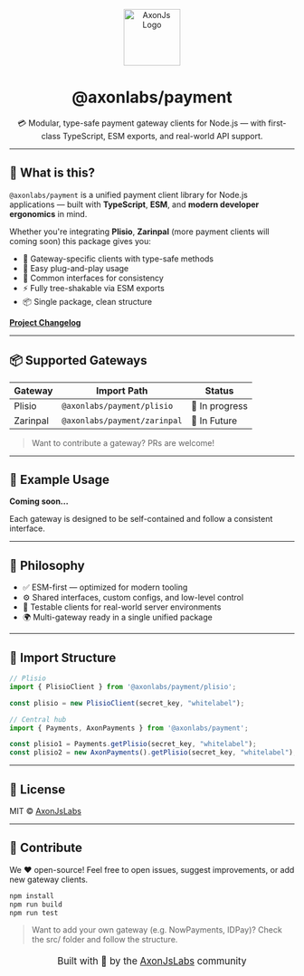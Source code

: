 <p align="center">
  <img src="https://avatars.githubusercontent.com/u/198393404?s=200&v=4" height="100" alt="AxonJs Logo" />
</p>

<h1 align="center">@axonlabs/payment</h1>

<p align="center">
  💳 Modular, type-safe payment gateway clients for Node.js — with first-class TypeScript, ESM exports, and real-world API support.
</p>

---

## 🚀 What is this?

`@axonlabs/payment` is a unified payment client library for Node.js applications — built with **TypeScript**, **ESM**, and **modern developer ergonomics** in mind.

Whether you're integrating **Plisio**, **Zarinpal** (more payment clients will coming soon) this package gives you:

- 🧩 Gateway-specific clients with type-safe methods
- 🔌 Easy plug-and-play usage
- 🔄 Common interfaces for consistency
- ⚡️ Fully tree-shakable via ESM exports
- 📦 Single package, clean structure

**[Project Changelog](./CHANGELOG.md)**

---

## 📦 Supported Gateways

| Gateway        | Import Path                          | Status      |
|----------------|--------------------------------------|-------------|
| Plisio         | `@axonlabs/payment/plisio`           | 🧪 In progress |
| Zarinpal       | `@axonlabs/payment/zarinpal`         | 🚧 In Future |

> Want to contribute a gateway? PRs are welcome!

---

## 🧪 Example Usage

**Coming soon...**

Each gateway is designed to be self-contained and follow a consistent interface.

---

## 🧠 Philosophy

- ✅ ESM-first — optimized for modern tooling
- ⚙️ Shared interfaces, custom configs, and low-level control
- 🧪 Testable clients for real-world server environments
- 🌍 Multi-gateway ready in a single unified package

---

## 📂 Import Structure

```ts
// Plisio
import { PlisioClient } from '@axonlabs/payment/plisio';

const plisio = new PlisioClient(secret_key, "whitelabel");

// Central hub
import { Payments, AxonPayments } from '@axonlabs/payment';

const plisio1 = Payments.getPlisio(secret_key, "whitelabel");
const plisio2 = new AxonPayments().getPlisio(secret_key, "whitelabel");
```

---

## 📜 License

MIT © [AxonJsLabs](https://github.com/AxonJsLabs)

---

## 🙌 Contribute

We ❤️ open-source!
Feel free to open issues, suggest improvements, or add new gateway clients.

```bash
npm install
npm run build
npm run test
```

> Want to add your own gateway (e.g. NowPayments, IDPay)? Check the src/ folder and follow the structure.

<p align="center" style="font-size: 20px"> <sub>Built with 💜 by the <a href="https://github.com/AxonJsLabs">AxonJsLabs</a> community</sub> </p>
